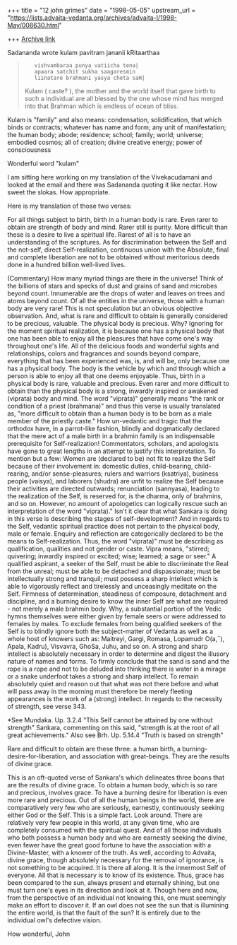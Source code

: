 +++
title = "12 john grimes"
date = "1998-05-05"
upstream_url = "https://lists.advaita-vedanta.org/archives/advaita-l/1998-May/008630.html"

+++
[Archive link](https://lists.advaita-vedanta.org/archives/advaita-l/1998-May/008630.html)

Sadananda wrote
        kulam pavitram jananii kRitaarthaa
>        vishvambaraa punya vatiicha tena|
>        apaara satchit sukha saagaresmin
>        liinatare brahmani yasya cheta saH|
>
>Kulam ( caste? ), the mother and the world itself that gave birth to such a
>individual are all blessed by the one whose mind has merged into that
>Brahman which is endless of ocean of bliss.

Kulam is "family" and also means: condensation, solidification, that which
binds or contracts; whatever has name and form; any unit of manifestation;
the human body; abode; residence; school; family; world; universe; embodied
cosmos; all of creation; divine creative energy; power of consciousness

Wonderful word "kulam"

I am sitting here working on my translation of the Vivekacudamani and
looked at the email and there was Sadananda quoting it like nectar. How
sweet the slokas.
How appropriate.

Here is my translation of those two verses:

For all things subject to birth, birth in a human body is rare. Even rarer
to obtain are strength of body and mind. Rarer still is purity. More
difficult than these is a desire to live a spiritual life. Rarest of all is
to have an understanding of the scriptures. As for discrimination between
the Self and the not-self, direct Self-realization, continuous union with
the Absolute, final and complete liberation are not to be obtained without
meritorious deeds done in a hundred billion well-lived lives.

(Commentary)
How many myriad things are there in the universe! Think of the billions of
stars and specks of dust and grains of sand and microbes beyond count.
Innumerable are the drops of water and leaves on trees and atoms beyond
count. Of all the entities in the universe, those with a human body are
very rare! This is not speculation but an obvious objective observation.
And, what is rare and difficult to obtain is generally considered to be
precious, valuable.
The physical body is precious. Why? Ignoring for the moment spiritual
realization, it is because one has a physical body that one has been able
to enjoy all the pleasures that have come one's way throughout one's life.
All of the delicious foods and wonderful sights and relationships, colors
and fragrances and sounds beyond compare, everything that has been
experienced was, is, and will be, only because one has a physical body. The
body is the vehicle by which and through which a person is able to enjoy
all that one deems enjoyable. Thus, birth in a physical body is rare,
valuable and precious.
Even rarer and more difficult to obtain than the physical body is a strong,
inwardly inspired or awakened (viprata) body and mind. The word "viprata)"
generally means "the rank or condition of a priest (brahmana)" and thus
this verse is usually translated as, "more difficult to obtain than a human
body is to be born as a male member of the priestly caste." How un-vedantic
and tragic that the orthodox have, in a parrot-like fashion, blindly and
dogmatically declared that the mere act of a male birth in a brahmin family
is an indispensable prerequisite for Self-realization! Commentators,
scholars, and apologists have gone to great lengths in an attempt to
justify this interpretation. To mention but a few: Women are (declared to
be) not fit to realize the Self because of their involvement in: domestic
duties, child-bearing, child-rearing, and/or sense-pleasures; rulers and
warriors (ksatriya), business people (vaisya), and laborers (shudra) are
unfit to realize the Self because their activities are directed outwards;
renunciation (sannyasa), leading to the realization of the Self, is
reserved for, is the dharma, only of brahmins, and so on. However, no
amount of apologetics can logically rescue such an interpretation of the
word "viprata)." Isn't it clear that what Sankara is doing in this verse is
describing the stages of self-development? And in regards to the Self,
vedantic spiritual practice does not pertain to the physical body, male or
female. Enquiry and reflection are categorically declared to be the means
to Self-realization. Thus, the word "viprata)" must be describing as
qualification, qualities and not gender or caste. Vipra means, "stirred;
quivering; inwardly inspired or excited; wise; learned; a sage or seer." A
qualified aspirant, a seeker of the Self, must be able to discriminate the
Real from the unreal; must be able to be detached and dispassionate; must
be intellectually strong and tranquil; must possess a sharp intellect which
is able to vigorously reflect and tirelessly and unceasingly meditate on
the Self. Firmness of determination, steadiness of composure, detachment
and discipline, and a burning desire to know the inner Self are what are
required - not merely a male brahmin body. Why, a substantial portion of
the Vedic hymns themselves were either given by female seers or were
addressed to females by males. To exclude females from being qualified
seekers of the Self is to blindly ignore both the subject-matter of Vedanta
as well as a whole host of knowers such as: Maitreyi, Gargi, Romasa,
Lopamudr O(a,¯), Apala, Kadru), Visvavra, GhoSa, Juhu, and so on.
A strong and sharp intellect is absolutely necessary in order to determine
and digest the illusory nature of names and forms. To firmly conclude that
the sand is sand and the rope is a rope and not to be deluded into thinking
there is water in a mirage or a snake underfoot takes a strong and sharp
intellect. To remain absolutely quiet and reason out that what was not
there before and what will pass away in the morning must therefore be
merely fleeting appearances is the work of a (strong) intellect. In regards
to the necessity of strength, see verse 343.

*See Mundaka. Up. 3.2.4 "This Self cannot be attained by one without
strength" Sankara, commenting on this said, "strength is at the root of all
great achievements." Also see Brh. Up. 5.14.4 "Truth is based on strength"


Rare and difficult to obtain are these three: a human birth, a burning-
desire-for-liberation, and association with great-beings. They are the
results of divine grace.

This is an oft-quoted verse of Sankara's which delineates three boons that
are the results of divine grace. To obtain a human body, which is so rare
and precious, involves grace. To have a burning desire for liberation is
even more rare and precious. Out of all the human beings in the world,
there are comparatively very few who are seriously, earnestly, continuously
seeking either God or the Self. This is a simple fact. Look around. There
are relatively very few people in this world, at any given time, who are
completely consumed with the spiritual quest. And of all those individuals
who both possess a human body and who are earnestly seeking the divine,
even fewer have the great good fortune to have the association with a
Divine-Master, with a knower of the truth. As well, according to Advaita,
divine grace, though absolutely necessary for the removal of ignorance, is
not something to be acquired. It is there all along. It is the innermost
Self of everyone. All that is necessary is to know of its existence. Thus,
grace has been compared to the sun, always present and eternally shining,
but one must turn one's eyes in its direction and look at it. Though here
and now, from the perspective of an individual not knowing this, one must
seemingly make an effort to discover it. If an owl does not see the sun
that is illumining the entire world, is that the fault of the sun? It is
entirely due to the individual owl's defective vision.

How wonderful,
John

